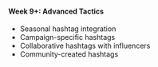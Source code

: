 #### Week 9+: Advanced Tactics

- Seasonal hashtag integration
- Campaign-specific hashtags
- Collaborative hashtags with influencers
- Community-created hashtags
